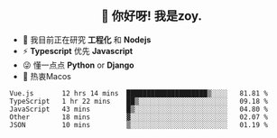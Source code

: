 <h2 align="center">👋 你好呀! 我是zoy.</h2>

- 🌱 我目前正在研究 **工程化** 和 **Nodejs**
- ⚡ **Typescript** 优先 **Javascript**
- 😜 懂一点点 **Python** or **Django**
- 🚀 热衷Macos





<!--
**l-zoy/l-zoy** is a ✨ _special_ ✨ repository because its `README.md` (this file) appears on your GitHub profile.

Here are some ideas to get you started:

- 🔭 I’m currently working on ...
- 🌱 I’m currently learning ...
- 👯 I’m looking to collaborate on ...
- 🤔 I’m looking for help with ...
- 💬 Ask me about ...
- 📫 How to reach me: ...
- 😄 Pronouns: ...
- ⚡ Fun fact: ...
-->

<!--START_SECTION:waka-->
```text
Vue.js       12 hrs 14 mins  ████████████████████▒░░░░   81.81 % 
TypeScript   1 hr 22 mins    ██▒░░░░░░░░░░░░░░░░░░░░░░   09.18 % 
JavaScript   43 mins         █▒░░░░░░░░░░░░░░░░░░░░░░░   04.80 % 
Other        18 mins         ▓░░░░░░░░░░░░░░░░░░░░░░░░   02.07 % 
JSON         10 mins         ▒░░░░░░░░░░░░░░░░░░░░░░░░   01.19 % 
```
<!--END_SECTION:waka-->
